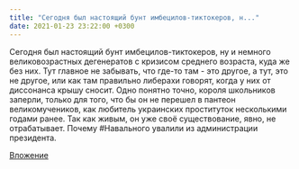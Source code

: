 ```yaml
---
title: "Сегодня был настоящий бунт имбецилов-тиктокеров, н..."
date: 2021-01-23 23:22:00 +0300
---
```


Сегодня был настоящий бунт имбецилов-тиктокеров, ну и немного великовозрастных дегенератов с кризисом среднего возраста, куда же без них. Тут главное не забывать, что где-то там - это другое, а тут, это не другое, или как там правильно либерахи говорят, когда у них от диссонанса крышу сносит.
Одно понятно точно, короля школьников заперли, только для того, что бы он не перешел в пантеон великомучеников, как любитель украинских проституток несколькими годами ранее. Так как живым, он уже своё существование, явно, не отрабатывает.
Почему #Навального увалили из администрации президента.

[Вложение](https://vk.com/video41076938_456239460)
